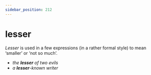 ```yaml
---
sidebar_position: 212
---
```


# lesser

*Lesser* is used in a few expressions (in a rather formal style) to mean ‘smaller’ or ‘not so much’.

- *the **lesser** of two evils*
- *a **lesser**\-known writer*
